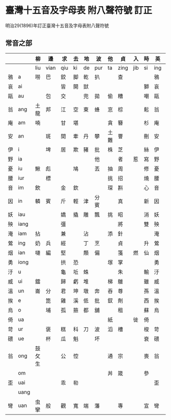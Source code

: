 # 臺灣十五音及字母表 附八聲符號 訂正

明治29\(1896\)年訂正臺灣十五音及字母表附八聲符號

## 常音之部

| | | 柳 | 邊 | 求 | 去 | 地 | 波 | 他 | 貞 | 入 | 時 | 英 | 文 | 語 | 出 | 喜 |
| --- | --- | --- | --- | --- | --- | --- | --- | --- | --- | --- | --- | --- | --- | --- | --- | --- |
| | | liu | vian | qiu | ki | de | pur | ta | zing | jib | si | ing | bun | gi | cut | hi |
| 鴉 | a | 嘮 | 巴 | 鉸 | 脚 | 乾 | 扒 | | 查 | | | 鴉 | | 訝 | 差 | 嗄 |
| 哀 | ai | | | 皆 | 開 | 獃 | | | | | 獅 | 哀 | | | 猜 | 奓 |
| 甌 | au | | 包 | 交 | | 兜 | 拋 | 偷 | 糟 | | 嘲 | 甌 | | | 抄 | 哮 |
| 翁 | ang | 土龍 | 邦 | 江 | 空 | 東 | 蜂 | 窓 | 棕 | | 鬆 | 翁 | | | 葱 | 烘 |
| 庵 | am | 喃 | | 甘 | 堪 | | | 貪 | 簪 | | 杉 | 庵 | | | 參 | 蚶 |
| 安 | an | | 斑 | 間 | 牽 | 丹 | 攀 | 土難 | 罾 | | 刪 | 安 | 屘 | | 潺 | 嫻 |
| 伊 | i | | 埤 | 居 | 欺 | 豬 | 批 | 株 | 芝 | | 絲 | 伊 | | | 雌 | 嘻 |
| 野 | ia | | | | | | 他 | | 者 | 惹 | 寫 | 野 | | | | |
| 憂 | iu | 鰍 | 彪 | | 鳩 | | 丟 | 抽 | 周 | | 修 | 憂 | | | 秋 | 休 |
| 腰 | iur | | 標 | | | | | 挑 | 招 | | 燒 | 腰 | | | | |
| 音 | im | 飲 | | 金 | 欽 | | | 琛 | 斟 | | 心 | 音 | | | 深 | 欣 |
| 因 | in | 轔 | 賓 | 斤 | 輕 | 津 | 分賓 | | 真 | | 新 | 因 | | | 親 | 興 |
| 妖 | iau | | | 嬌 | 撬 | 雕 | 飄 | 挑 | 昭 | | 消 | 妖 | | | 超 | 僥 |
| 殃 | iang | | | 彊 | | | | | 將 | | 雙 | 殃 | | | 昌 | 香 |
| 淹 | iam | 拈 | | 兼 | | 沾 | | 添 | 針 | | | 淹 | | | 簽 | |
| 鶯 | ing | 奶 | 兵 | 經 | | 丁 | 烹 | | 貞 | | 升 | 鶯 | | | 清 | 亨 |
| 烟 | ian | 嗹 | 編 | 堅 | | 顛 | 偏 | | 箋 | 燃 | 仙 | 烟 | | 妍 | 遷 | 軒 |
| 勇 | iong | | | 拱 | 恐 | | | 塚 | 掌 | | | 勇 | | 仰 | | |
| 汙 | u | | | 龜 | 坵 | 蛛 | | | 朱 | | 輸 | 汙 | | | | 夫 |
| 威 | ui | 鐳 | | 歸 | 虧 | 堆 | | 梯 | 鵻 | | 雖 | 威 | 𥅽 | | 催 | 輝 |
| 溫 | un | 崙 | 分 | 君 | 坤 | 墩 | 奔 | 吞 | 尊 | | 孫 | 溫 | | | 春 | 紛 |
| 挨 | e | | 箆 | 雞 | 溪 | 低 | 批 | 釵 | 劑 | | 西 | 挨 | | | 差 | 醯 |
| 烏 | o | | 埔 | 孤 | 箍 | 都 | 舖 | | 租 | | 蘇 | 烏 | 摸 | | 粗 | 呼 |
| 倚 | ua | | | | | | | 紙 | | 徙 | 倚 | | | 我 | | |
| 苛 | ur | | 褒 | 糕 | 科 | 刀 | 波 | 滔 | 槽 | | 梭 | 苛 | | | 磋 | |
| 碨 | ue | | 杯 | 瓜 | 魁 | | 坏 | | | | 衰 | 碨 | | | 炊 | 灰 |
| 翁 | ong | 鼓攵生 | | 公 | 悾 | | | 通 | 宗 | | 喪 | 翁 | 摸 | | 聰 | 風 |
| | om | | | | | | | 丼 | 箴 | | 參 | | | | | |
| 歪 | uai | | | 乖 | 㔞 | | | | | | | 歪 | | | | |
| | uang | | | | | | | | | | | | | | | 風 |
| 彎 | uan | 虫攣 | 般 | 觀 | 寬 | 端 | 藩 | | 專 | | 宣 | 彎 | | | 川 | 番 |

